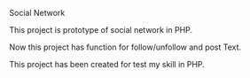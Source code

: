 Social Network

This project is prototype of social network in PHP. 

Now this project has function for follow/unfollow and post Text.

This project has been created for test my skill in PHP. 